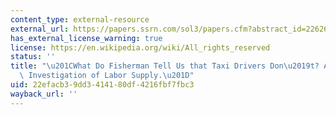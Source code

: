 ```yaml
---
content_type: external-resource
external_url: https://papers.ssrn.com/sol3/papers.cfm?abstract_id=2262677
has_external_license_warning: true
license: https://en.wikipedia.org/wiki/All_rights_reserved
status: ''
title: "\u201CWhat Do Fisherman Tell Us that Taxi Drivers Don\u2019t? An Empirical\
  \ Investigation of Labor Supply.\u201D"
uid: 22efacb3-9dd3-4141-80df-4216fbf7fbc3
wayback_url: ''
---
```

